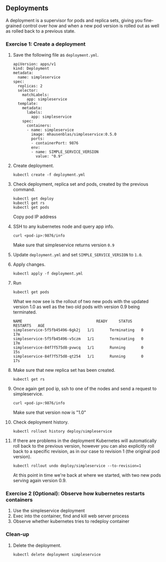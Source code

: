 ## Deployments

A deployment is a supervisor for pods and replica sets, giving you fine-grained control over how and when a new pod version is rolled out as well as rolled back to a previous state.

### Exercise 1: Create a deployment 

1. Save the following file as `deployment.yml`.
    ```console
    apiVersion: apps/v1
    kind: Deployment
    metadata:
      name: simpleservice
    spec:
      replicas: 2
      selector:
        matchLabels:
          app: simpleservice
      template:
        metadata:
          labels:
            app: simpleservice
        spec:
          containers:
          - name: simpleservice
            image: mhausenblas/simpleservice:0.5.0
            ports:
            - containerPort: 9876
            env:
            - name: SIMPLE_SERVICE_VERSION
              value: "0.9"
    ```

1. Create deployment.
    ```
    kubectl create -f deployment.yml
    ```

1. Check deployment, replica set and pods, created by the previous command.
    ```
    kubectl get deploy
    kubectl get rs
    kubectl get pods
    ```
    Copy pod IP address 

1. SSH to any kubernetes node and query app info.
    ```
    curl <pod-ip>:9876/info
    ``` 
    Make sure that simpleservice returns version `0.9`

1. Update `deployment.yml` and set `SIMPLE_SERVICE_VERSION` to `1.0`.

1. Apply changes.
    ```
    kubectl apply -f deployment.yml
    ``` 
1. Run 
    ```
    kubectl get pods
    ```
    What we now see is the rollout of two new pods with the updated version 1.0 as well as the two old pods with version 0.9 being terminated.
    ```
    NAME                                 READY     STATUS        RESTARTS   AGE
    simpleservice-5f5fb45496-6gk2j   1/1       Terminating   0          17m
    simpleservice-5f5fb45496-v5czm   1/1       Terminating   0          17m
    simpleservice-84f7f575d8-pvwcq   1/1       Running       0          15s
    simpleservice-84f7f575d8-qt254   1/1       Running       0          17s
    ```

1. Make sure that new replica set has been created.
    ```
    kubectl get rs
    ```

1. Once again get pod ip, ssh to one of the nodes and send a request to simpleservice.
    ```
    curl <pod-ip>:9876/info
    ```
    Make sure that version now is "1.0"

1. Check deployment history.
    ```
    kubectl rollout history deploy/simpleservice
    ```

1. If there are problems in the deployment Kubernetes will automatically roll back to the previous version, however you can also explicitly roll back to a specific revision, as in our case to revision 1 (the original pod version).
    ```
    kubectl rollout undo deploy/simpleservice --to-revision=1
    ```
    At this point in time we're back at where we started, with two new pods serving again version 0.9.

### Exercise 2 (Optional): Observe how kubernetes restarts containers 

1. Use the simpleservice deployment
1. Exec into the container, find and kill web server process
1. Observe whether kubernetes tries to redeploy container

### Clean-up 

1. Delete the deployment.
    ```
    kubectl delete deployment simpleservice
    ```
